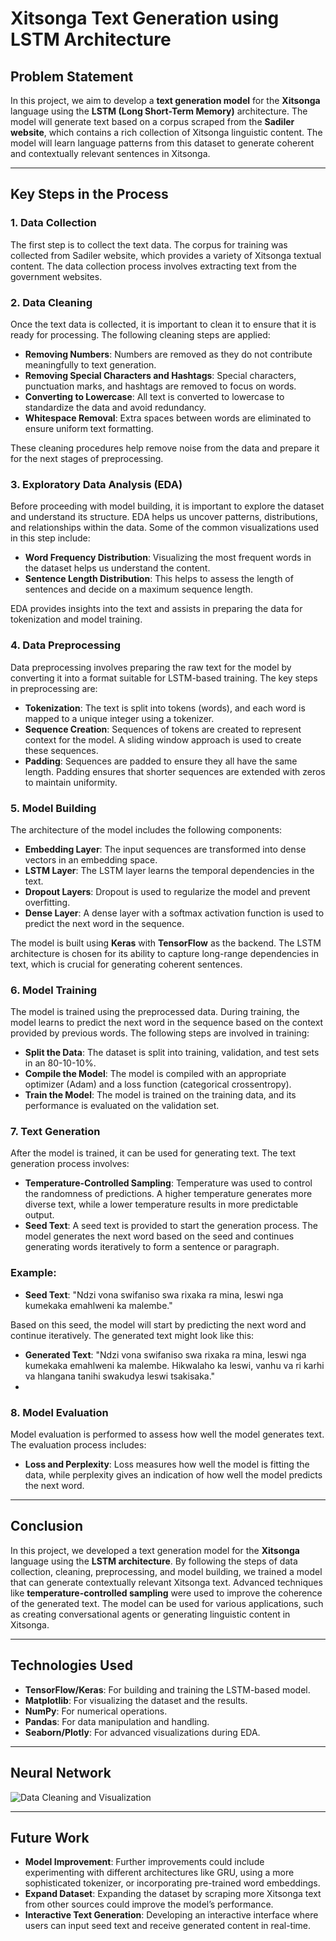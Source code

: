 # Xitsonga Text Generation using LSTM Architecture

## Problem Statement

In this project, we aim to develop a **text generation model** for the **Xitsonga** language using the **LSTM (Long Short-Term Memory)** architecture. The model will generate text based on a corpus scraped from the **Sadiler website**, which contains a rich collection of Xitsonga linguistic content. The model will learn language patterns from this dataset to generate coherent and contextually relevant sentences in Xitsonga.

---

## Key Steps in the Process

### 1. **Data Collection**

The first step is to collect the text data. The corpus for training was collected from Sadiler website, which provides a variety of Xitsonga textual content. The data collection process involves extracting text from the government websites.

### 2. **Data Cleaning**

Once the text data is collected, it is important to clean it to ensure that it is ready for processing. The following cleaning steps are applied:
- **Removing Numbers**: Numbers are removed as they do not contribute meaningfully to text generation.
- **Removing Special Characters and Hashtags**: Special characters, punctuation marks, and hashtags are removed to focus on words.
- **Converting to Lowercase**: All text is converted to lowercase to standardize the data and avoid redundancy.
- **Whitespace Removal**: Extra spaces between words are eliminated to ensure uniform text formatting.

These cleaning procedures help remove noise from the data and prepare it for the next stages of preprocessing.

### 3. **Exploratory Data Analysis (EDA)**

Before proceeding with model building, it is important to explore the dataset and understand its structure. EDA helps us uncover patterns, distributions, and relationships within the data. Some of the common visualizations used in this step include:
- **Word Frequency Distribution**: Visualizing the most frequent words in the dataset helps us understand the content.
- **Sentence Length Distribution**: This helps to assess the length of sentences and decide on a maximum sequence length.

EDA provides insights into the text and assists in preparing the data for tokenization and model training.

### 4. **Data Preprocessing**

Data preprocessing involves preparing the raw text for the model by converting it into a format suitable for LSTM-based training. The key steps in preprocessing are:
- **Tokenization**: The text is split into tokens (words), and each word is mapped to a unique integer using a tokenizer.
- **Sequence Creation**: Sequences of tokens are created to represent context for the model. A sliding window approach is used to create these sequences.
- **Padding**: Sequences are padded to ensure they all have the same length. Padding ensures that shorter sequences are extended with zeros to maintain uniformity.


### 5. **Model Building**

The architecture of the model includes the following components:
- **Embedding Layer**: The input sequences are transformed into dense vectors in an embedding space.
- **LSTM Layer**: The LSTM layer learns the temporal dependencies in the text.
- **Dropout Layers**: Dropout is used to regularize the model and prevent overfitting.
- **Dense Layer**: A dense layer with a softmax activation function is used to predict the next word in the sequence.

The model is built using **Keras** with **TensorFlow** as the backend. The LSTM architecture is chosen for its ability to capture long-range dependencies in text, which is crucial for generating coherent sentences.

### 6. **Model Training**

The model is trained using the preprocessed data. During training, the model learns to predict the next word in the sequence based on the context provided by previous words. The following steps are involved in training:
- **Split the Data**: The dataset is split into training, validation, and test sets in an 80-10-10%.
- **Compile the Model**: The model is compiled with an appropriate optimizer (Adam) and a loss function (categorical crossentropy).
- **Train the Model**: The model is trained on the training data, and its performance is evaluated on the validation set.

### 7. **Text Generation**

After the model is trained, it can be used for generating text. The text generation process involves:
- **Temperature-Controlled Sampling**: Temperature was used to control the randomness of predictions. A higher temperature generates more diverse text, while a lower temperature results in more predictable output.
- **Seed Text**: A seed text is provided to start the generation process. The model generates the next word based on the seed and continues generating words iteratively to form a sentence or paragraph.

### Example:

- **Seed Text**: "Ndzi vona swifaniso swa rixaka ra mina, leswi nga kumekaka emahlweni ka malembe."

Based on this seed, the model will start by predicting the next word and continue iteratively. The generated text might look like this:

- **Generated Text**: "Ndzi vona swifaniso swa rixaka ra mina, leswi nga kumekaka emahlweni ka malembe. Hikwalaho ka leswi, vanhu va ri karhi va hlangana tanihi swakudya leswi tsakisaka."
- 
### 8. **Model Evaluation**

Model evaluation is performed to assess how well the model generates text. The evaluation process includes:
- **Loss and Perplexity**: Loss measures how well the model is fitting the data, while perplexity gives an indication of how well the model predicts the next word.

---

## Conclusion

In this project, we developed a text generation model for the **Xitsonga** language using the **LSTM architecture**. By following the steps of data collection, cleaning, preprocessing, and model building, we trained a model that can generate contextually relevant Xitsonga text. Advanced techniques like **temperature-controlled sampling** were used to improve the coherence of the generated text. The model can be used for various applications, such as creating conversational agents or generating linguistic content in Xitsonga.

---

## Technologies Used

- **TensorFlow/Keras**: For building and training the LSTM-based model.
- **Matplotlib**: For visualizing the dataset and the results.
- **NumPy**: For numerical operations.
- **Pandas**: For data manipulation and handling.
- **Seaborn/Plotly**: For advanced visualizations during EDA.

---

## Neural Network

![Data Cleaning and Visualization](https://th.bing.com/th/id/R.d8c77c79251352662fdd8150e16e7b0c?rik=ju6mGjQo7RKKMQ&pid=ImgRaw&r=0)

---

## Future Work

- **Model Improvement**: Further improvements could include experimenting with different architectures like GRU, using a more sophisticated tokenizer, or incorporating pre-trained word embeddings.
- **Expand Dataset**: Expanding the dataset by scraping more Xitsonga text from other sources could improve the model’s performance.
- **Interactive Text Generation**: Developing an interactive interface where users can input seed text and receive generated content in real-time.

